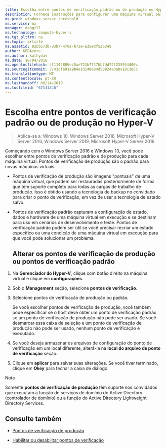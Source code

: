 ```yaml
---
title: Escolha entre pontos de verificação padrão ou de produção no Hyper-V
description: Fornece instruções para configurar uma máquina virtual para usar pontos de verificação padrão ou de produção
ms.prod: windows-server-threshold
ms.service: na
manager: dongill
ms.technology: compute-hyper-v
ms.tgt_pltfrm: na
ms.topic: article
ms.assetid: 92bb573b-03b7-470e-b72e-e35edf52b349
author: KBDAzure
ms.author: kathydav
ms.date: 10/04/2016
ms.openlocfilehash: cf1144886ec5ae723b7747bb7dd72f235944d06c
ms.sourcegitcommit: 3743cf691a984e1d140a04d50924a3a0a19c3e5c
ms.translationtype: MT
ms.contentlocale: pt-BR
ms.lasthandoff: 06/14/2019
ms.locfileid: "67141346"
---
```

# <a name="choose-between-standard-or-production-checkpoints-in-hyper-v"></a>Escolha entre pontos de verificação padrão ou de produção no Hyper-V

>Aplica-se a: Windows 10, Windows Server 2016, Microsoft Hyper-V Server 2016, Windows Server 2019, Microsoft Hyper-V Server 2019

  
Começando com o Windows Server 2016 e Windows 10, você pode escolher entre pontos de verificação padrão e de produção para cada máquina virtual. Pontos de verificação de produção são o padrão para novas máquinas virtuais.
  
- Pontos de verificação de produção são imagens "pontuais" de uma máquina virtual, que podem ser restauradas posteriormente de forma que tem suporte completo para todas as cargas de trabalho de produção. Isso é obtido usando a tecnologia de backup no convidado para criar o ponto de verificação, em vez de usar a tecnologia de estado salvo.  
  
- Pontos de verificação padrão capturam a configuração de estado, dados e hardware de uma máquina virtual em execução e se destinam para uso em cenários de desenvolvimento e teste. Pontos de verificação padrão podem ser útil se você precisar recriar um estado específico ou uma condição de uma máquina virtual em execução para que você pode solucionar um problema.  
 
  ## <a name="change-checkpoints-to-production-or-standard-checkpoints"></a>Alterar os pontos de verificação de produção ou pontos de verificação padrão  
  
1.  Na **Gerenciador do Hyper-V**, clique com botão direito na máquina virtual e clique em **configurações**.  
  
2.  Sob o **Management** seção, selecione **pontos de verificação**.  
  
3.  Selecione pontos de verificação de produção ou padrão.  
  
    Se você escolher pontos de verificação de produção, você também pode especificar se o host deve obter um ponto de verificação padrão se um ponto de verificação de produção não pode ser usado. Se você desmarcar essa caixa de seleção e um ponto de verificação de produção não pode ser usado, nenhum ponto de verificação é executado.  
  
4.  Se você deseja armazenar os arquivos de configuração do ponto de verificação em um local diferente, alterá-la na **local do arquivo de ponto de verificação** seção.  
  
5.  Clique em **aplicar** para salvar suas alterações. Se você tiver terminado, clique em **Okey** para fechar a caixa de diálogo.  
  
> [!NOTE]
> Somente **pontos de verificação de produção** têm suporte nos convidados que executam a função de serviços de domínio do Active Directory (controlador de domínio) ou a função do Active Directory Lightweight Directory Services.

## <a name="see-also"></a>Consulte também  
  
-   [Pontos de verificação de produção](../What-s-new-in-Hyper-V-on-Windows.md#production-checkpoints-new)  
  
-   [Habilitar ou desabilitar pontos de verificação](Enable-or-disable-checkpoints-in-Hyper-V.md)  
  


